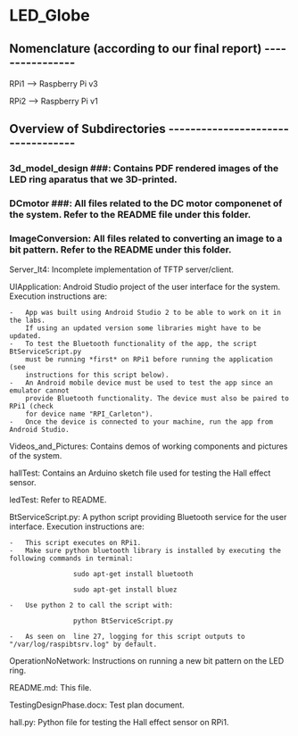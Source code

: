 # LED_Globe

## Nomenclature (according to our final report) ----------------
    
RPi1 --> Raspberry Pi v3

RPi2 --> Raspberry Pi v1

## Overview of Subdirectories ----------------------------------

### 3d_model_design ###:		Contains PDF rendered images of the LED ring aparatus that we 3D-printed.
  
### DCmotor ###:			All files related to the DC motor componenet of the system. Refer to the README file under this folder.
  
### ImageConversion:		All files related to converting an image to a bit pattern. Refer to the README under this folder.

Server_It4:			Incomplete implementation of TFTP server/client.
    
UIApplication:			Android Studio project of the user interface for the system. Execution instructions are:
      			
	-	App was built using Android Studio 2 to be able to work on it in the labs. 
		If using an updated version some libraries might have to be updated.
	-	To test the Bluetooth functionality of the app, the script BtServiceScript.py
		must be running *first* on RPi1 before running the application (see 
		instructions for this script below).
	-	An Android mobile device must be used to test the app since an emulator cannot 
		provide Bluetooth functionality. The device must also be paired to RPi1 (check
		for device name "RPI_Carleton").
	-	Once the device is connected to your machine, run the app from Android Studio.
	
Videos_and_Pictures:		Contains demos of working components and pictures of the system.
	
hallTest:			Contains an Arduino sketch file used for testing the Hall effect sensor.
	
ledTest:			Refer to README.
	
BtServiceScript.py:		A python script providing Bluetooth service for the user interface. Execution instructions are:
			
	-	This script executes on RPi1.
	-	Make sure python bluetooth library is installed by executing the following commands in terminal:
					
					sudo apt-get install bluetooth
					
					sudo apt-get install bluez
			
	-	Use python 2 to call the script with:
					
					python BtServiceScript.py

	-	As seen on  line 27, logging for this script outputs to "/var/log/raspibtsrv.log" by default.

OperationNoNetwork:		Instructions on running a new bit pattern on the LED ring.

README.md:			This file.
		
TestingDesignPhase.docx:	Test plan document.
		
hall.py:			Python file for testing the Hall effect sensor on RPi1.
